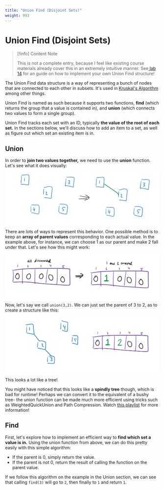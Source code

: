 ```yaml
---
title: "Union Find (Disjoint Sets)"
weight: 993
---
```


# Union Find (Disjoint Sets)

> [!info] Content Note
>
> This is not a complete entry, because I feel like existing course materials already cover this in an extremely intuitive manner. See[ lab 14](https://inst.eecs.berkeley.edu/~cs61b/sp20/materials/lab/lab14/index.html) for an guide on how to implement your own Union Find structure!

The Union Find data structure is a way of representing a bunch of nodes that are connected to each other in subsets. It's used in [Kruskal's Algorithm](../algorithms/minimum-spanning-trees/kruskals-algorithm.md) among other things.

Union Find is named as such because it supports two functions, **find** (which returns the group that a value is contained in), and **union** (which connects two values to form a single group).

Union Find tracks each set with an ID, typically **the value of the root of each set.** In the sections below, we'll discuss how to add an item to a set, as well as figure out which set an existing item is in.

## Union

In order to **join two values together,** we need to use the **union** function. Let's see what it does visually:

![Calling union(1,2).](<../img/assets/image (78).png>)

There are lots of ways to represent this behavior. One possible method is to keep an **array of parent values** corresponding to each actual value. In the example above, for instance, we can choose 1 as our parent and make 2 fall under that. Let's see how this might work:

![Parents list.](<../img/assets/image (79).png>)

Now, let's say we call `union(3,2)`. We can just set the parent of 3 to 2, as to create a structure like this:

![union(1,2) followed by union(3,2)](<../img/assets/image (80).png>)

This looks a lot like a tree!

You might have noticed that this looks like a **spindly tree** though, which is bad for runtime! Perhaps we can convert it to the equivalent of a bushy tree- the union function can be made much more efficient using tricks such as WeightedQuickUnion and Path Compression. Watch [this playlist](https://www.youtube.com/watch?v=JNa8BRRs8L4\&list=PL8FaHk7qbOD59HbdZE3x52KOhJJS54BlT\&index=1) for more information!

## Find

First, let's explore how to implement an efficient way to **find which set a value is in.** Using the union function from above, we can do this pretty easily with this simple algorithm:

* If the parent is 0, simply return the value.
* If the parent is not 0, return the result of calling the function on the parent value.

If we follow this algorithm on the example in the Union section, we can see that calling `find(3)` will go to `2`, then finally to `1` and return `1`.
